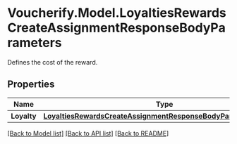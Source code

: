 # Voucherify.Model.LoyaltiesRewardsCreateAssignmentResponseBodyParameters
Defines the cost of the reward.

## Properties

Name | Type | Description | Notes
------------ | ------------- | ------------- | -------------
**Loyalty** | [**LoyaltiesRewardsCreateAssignmentResponseBodyParametersLoyalty**](LoyaltiesRewardsCreateAssignmentResponseBodyParametersLoyalty.md) |  | [optional] 

[[Back to Model list]](../../README.md#documentation-for-models) [[Back to API list]](../../README.md#documentation-for-api-endpoints) [[Back to README]](../../README.md)

